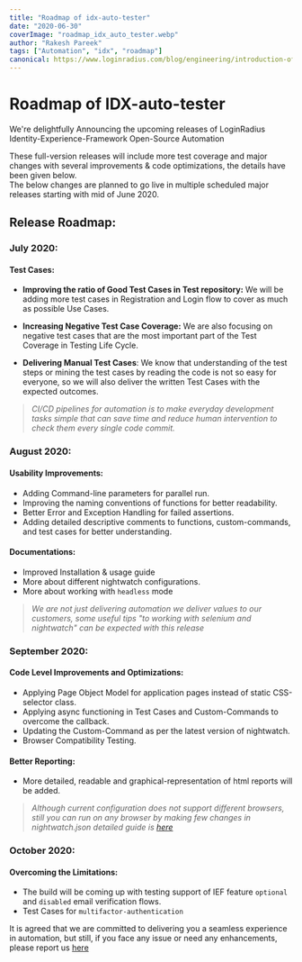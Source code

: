 ```yaml
---
title: "Roadmap of idx-auto-tester"
date: "2020-06-30"
coverImage: "roadmap_idx_auto_tester.webp"
author: "Rakesh Pareek"
tags: ["Automation", "idx", "roadmap"]
canonical: https://www.loginradius.com/blog/engineering/introduction-of-idx-auto-tester/
---
```


# Roadmap of IDX-auto-tester


We're delightfully Announcing the upcoming releases of LoginRadius Identity-Experience-Framework Open-Source Automation


These full-version releases will include more test coverage and major changes with several improvements & code optimizations, the details have been given below.  
The below changes are planned to go live in multiple scheduled major releases starting with mid of June 2020.  


## Release Roadmap:


### July 2020:


#### Test Cases:


-   **Improving the ratio of Good Test Cases in Test repository:** We will be adding more test cases in Registration and Login flow to cover as much as possible Use Cases.
    
-   **Increasing Negative Test Case Coverage:** We are also focusing on negative test cases that are the most important part of the Test Coverage in Testing Life Cycle.
    
-   **Delivering Manual Test Cases**: We know that understanding of the test steps or mining the test cases by reading the code is not so easy for everyone, so we will also deliver the written Test Cases with the expected outcomes.
    


> _CI/CD pipelines for automation is to make everyday development tasks simple that can save time and reduce human intervention to check them every single code commit._


### August 2020:


#### Usability Improvements:


-   Adding Command-line parameters for parallel run.
-   Improving the naming conventions of functions for better readability.  
-   Better Error and Exception Handling for failed assertions.
-   Adding detailed descriptive comments to functions, custom-commands, and test cases for better understanding.
    
#### Documentations:
- Improved Installation & usage guide
- More about different nightwatch configurations.
- More about working with `headless` mode


> _We are not just delivering automation we deliver values to our customers, some useful tips "to working with selenium and nightwatch" can be expected with this release_


### September 2020:


#### Code Level Improvements and Optimizations:


-   Applying Page Object Model for application pages instead of static CSS-selector class.
-   Applying async functioning in Test Cases and Custom-Commands to overcome the callback.    
-   Updating the Custom-Command as per the latest version of nightwatch.
-   Browser Compatibility Testing.


#### Better Reporting:
-   More detailed, readable and graphical-representation of html reports will be added.


> *Although current configuration does not support different browsers, still you can run on any browser by making few changes in nightwatch.json detailed guide is [here](https://nightwatchjs.org/guide/running-tests/)*


### October 2020:


#### Overcoming the Limitations:
- The build will be coming up with testing support of IEF feature `optional` and `disabled` email verification flows.
- Test Cases for `multifactor-authentication`


It is agreed that we are committed to delivering you a seamless experience in automation, but still, if you face any issue or need any enhancements, please report us [here ](https://github.com/LoginRadius/idx-auto-tester/issues)
<!--stackedit_data:
eyJoaXN0b3J5IjpbMjY2MTYyNjE4LDE5MDkzNjIxNjIsLTIyNT
gwODM3OSwtNDI4ODY2Mjk2LDk1NTk3ODQ4NSwtMTU4Mjc5MDcy
OF19
-->